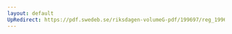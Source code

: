 ```yaml
---
layout: default
UpRedirect: https://pdf.swedeb.se/riksdagen-volumeG-pdf/199697/reg_199697/reg_199697_0223.pdf
---
```

